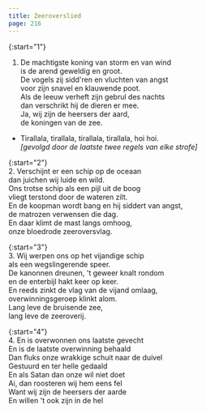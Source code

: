 ```yaml
---
title: Zeeroverslied
page: 216
---  
```



{:start="1"}  
1. De machtigste koning van storm en van wind  
is de arend geweldig en groot.  
De vogels zij sidd'ren en vluchten van angst  
voor zijn snavel en klauwende poot.  
Als de leeuw verheft zijn gebrul des nachts  
dan verschrikt hij de dieren er mee.  
Ja, wij zijn de heersers der aard,  
de koningen van de zee.  


- Tirallala, tirallala, tirallala, tirallala, hoi hoi.  
_[gevolgd door de laatste twee regels van elke strofe]_  


{:start="2"}  
2. Verschijnt er een schip op de oceaan  
dan juichen wij luide en wild.  
Ons trotse schip als een pijl uit de boog  
vliegt terstond door de wateren zilt.  
En de koopman wordt bang en hij siddert van angst,  
de matrozen verwensen die dag.  
En daar klimt de mast langs omhoog,  
onze bloedrode zeeroversvlag.  


{:start="3"}  
3. Wij werpen ons op het vijandige schip  
als een wegslingerende speer.  
De kanonnen dreunen, 't geweer knalt rondom  
en de enterbijl hakt keer op keer.  
En reeds zinkt de vlag van de vijand omlaag,  
overwinningsgeroep klinkt alom.  
Lang leve de bruisende zee,  
lang leve de zeeroverij.  


{:start="4"}  
4. En is overwonnen ons laatste gevecht  
En is de laatste overwinning behaald  
Dan fluks onze wrakkige schuit naar de duivel  
Gestuurd en ter helle gedaald  
En als Satan dan onze wil niet doet  
Ai, dan roosteren wij hem eens fel  
Want wij zijn de heersers der aarde  
En willen 't ook zijn in de hel  